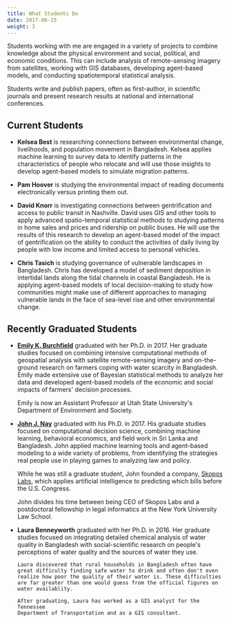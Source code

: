 ```yaml
---
title: What Students Do
date: 2017-06-15
weight: 3
---
```

Students working with me are engaged in a variety of projects to combine knowledge
about the physical environment and social, political, and economic conditions.
This can include analysis of remote-sensing imagery from satellites, working with
GIS databases, developing agent-based models, and conducting spatiotemporal
statistical analysis.

Students write and publish papers, often as first-author, in scientific journals
and present research results at national and international conferences.

## Current Students

- **Kelsea Best** is researching connections between environmental change,
  livelihoods, and population movement in Bangladesh. Kelsea applies machine
  learning to survey data to identify patterns in the characteristics of 
  people who relocate and will use those insights to develop agent-based models
  to simulate migration patterns.

- **Pam Hoover** is studying the environmental impact of reading documents 
  electronically versus printing them out. 
  
- **David Knorr** is investigating connections between gentrification and access to
  public transit in Nashville. David uses GIS and other tools to apply advanced
  spatio-temporal statistical methods to studying patterns in home sales and
  prices and ridership on public buses. He will use the results of this research
  to develop an agent-based model of the impact of gentrification on the
  ability to conduct the activities of daily living by people with low income
  and limited access to personal vehicles.
  
- **Chris Tasich** is studying governance of vulnerable landscapes in Bangladesh.
  Chris has developed a model of sediment deposition in intertidal 
  lands along the tidal channels in coastal Bangladesh. He is applying
  agent-based models of local decision-making to study how communities might 
  make use of different approaches to managing vulnerable lands in the face
  of sea-level rise and other environmental change.

## Recently Graduated Students

- __[Emily K. Burchfield](http://qcnr.usu.edu/directory/burchfield_emily)__ 
  graduated with her Ph.D. in 2017.
  Her graduate studies focused on combining intensive computational methods of
  geospatial analysis with satellite remote-sensing imagery and on-the-ground
  research on farmers coping with water scarcity in Bangladesh. Emily made
  extensive use of Bayesian statistical methods to analyze her data and developed
  agent-based models of the economic and social impacts of farmers' decision processes.

    Emily is now an Assistant Professor at Utah State University's Department
of Environment and Society.

- __[John J. Nay](http://johnjnay.com)__ graduated with his Ph.D. in 2017.
  His graduate studies focused on computational decision science, combining
  machine learning, behavioral economics, and field work in Sri Lanka and
  Bangladesh. John applied machine learning tools and agent-based modeling
  to a wide variety of problems, from identifying the strategies real people
  use in playing  games to analyzing law and policy.

    While he was still a graduate student, John founded a company,
    [Skopos Labs](https://www.skoposlabs.com), which applies artificial
    intelligence to predicting which bills before the U.S. Congress.

    John divides his time between being CEO of Skopos Labs and
    a postdoctoral fellowship in legal informatics at the
    New York University Law School.

- __Laura Benneyworth__ graduated with her Ph.D. in 2016.
  Her graduate studies focused on integrating detailed chemical analysis
  of water quality in Bangladesh with social-scientific research on people's
  perceptions of water quality and the sources of water they use.

      Laura discovered that rural households in Bangladesh often have
      great difficulty finding safe water to drink and often don't even
      realize how poor the quality of their water is. These difficulties
      are far greater than one would guess from the official figures on
      water availablity.

      After graduating, Laura has worked as a GIS analyst for the Tennessee
      Department of Transportation and as a GIS consultant.
